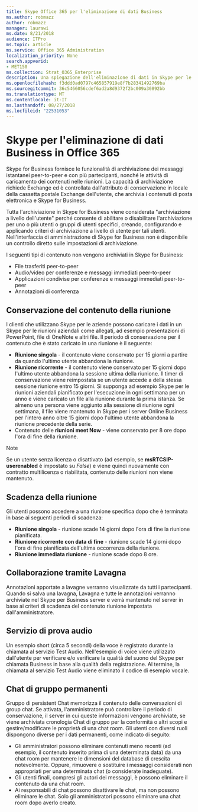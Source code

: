 ```yaml
---
title: Skype Office 365 per l'eliminazione di dati Business
ms.author: robmazz
author: robmazz
manager: laurawi
ms.date: 8/21/2018
audience: ITPro
ms.topic: article
ms.service: Office 365 Administration
localization_priority: None
search.appverid:
- MET150
ms.collection: Strat_O365_Enterprise
description: Una spiegazione dell'eliminazione di dati in Skype per le aziende.
ms.openlocfilehash: f3ddd0ad0797c465857919e8f7b28341492769ba
ms.sourcegitcommit: 36c5466056cdef6ad2a8d9372f2bc009a30892bb
ms.translationtype: MT
ms.contentlocale: it-IT
ms.lasthandoff: 08/27/2018
ms.locfileid: "22531053"
---
```

# <a name="skype-for-business-data-deletion-in-office-365"></a>Skype per l'eliminazione di dati Business in Office 365

Skype for Business fornisce le funzionalità di archiviazione dei messaggi istantanei peer-to-peer e con più partecipanti, nonché le attività di caricamento dei contenuti nelle riunioni. La capacità di archiviazione richiede Exchange ed è controllata dall'attributo di conservazione in locale della cassetta postale Exchange dell'utente, che archivia i contenuti di posta elettronica e Skype for Business.

Tutta l'archiviazione in Skype for Business viene considerata "archiviazione a livello dell'utente" perché consente di abilitare o disabilitare l'archiviazione per uno o più utenti o gruppi di utenti specifici, creando, configurando e applicando criteri di archiviazione a livello di utente per tali utenti. Nell'interfaccia di amministrazione di Skype for Business non è disponibile un controllo diretto sulle impostazioni di archiviazione.

I seguenti tipi di contenuto non vengono archiviati in Skype for Business: 
- File trasferiti peer-to-peer
- Audio/video per conferenze e messaggi immediati peer-to-peer
- Applicazioni condivise per conferenze e messaggi immediati peer-to-peer
- Annotazioni di conferenza 

## <a name="meeting-content-retention"></a>Conservazione del contenuto della riunione
I clienti che utilizzano Skype per le aziende possono caricare i dati in un Skype per le riunioni aziendali come allegati, ad esempio presentazioni di PowerPoint, file di OneNote e altri file. Il periodo di conservazione per il contenuto che è stato caricato in una riunione è il seguente:
- **Riunione singola** - il contenuto viene conservato per 15 giorni a partire da quando l'ultimo utente abbandona la riunione.
- **Riunione ricorrente** - il contenuto viene conservato per 15 giorni dopo l'ultimo utente abbandona la sessione ultima della riunione. Il timer di conservazione viene reimpostata se un utente accede a della stessa sessione riunione entro 15 giorni. Si supponga ad esempio Skype per le riunioni aziendali pianificato per l'esecuzione in ogni settimana per un anno e viene caricato un file alla riunione durante la prima istanza. Se almeno una persona viene aggiunto alla sessione di riunione ogni settimana, il file viene mantenuto in Skype per i server Online Business per l'intero anno oltre 15 giorni dopo l'ultimo utente abbandona la riunione precedente della serie.
- Contenuto delle **riunioni meet Now** - viene conservato per 8 ore dopo l'ora di fine della riunione.

> [!NOTE]
> Se un utente senza licenza o disattivato (ad esempio, se **msRTCSIP-userenabled** è impostato su *False*) e viene quindi nuovamente con contratto multilicenza o riabilitata, contenuto delle riunioni non viene mantenuto.

## <a name="meeting-expiration"></a>Scadenza della riunione
Gli utenti possono accedere a una riunione specifica dopo che è terminata in base ai seguenti periodi di scadenza:
- **Riunione singola** - riunione scade 14 giorni dopo l'ora di fine la riunione pianificata.
- **Riunione ricorrente con data di fine** - riunione scade 14 giorni dopo l'ora di fine pianificata dell'ultima occorrenza della riunione.
- **Riunione immediata riunione** - riunione scade dopo 8 ore.

## <a name="whiteboard-collaboration"></a>Collaborazione tramite Lavagna
Annotazioni apportate a lavagne verranno visualizzate da tutti i partecipanti. Quando si salva una lavagna, Lavagna e tutte le annotazioni verranno archiviate nel Skype per Business server e verrà mantenuto nel server in base ai criteri di scadenza del contenuto riunione impostata dall'amministratore.

## <a name="audio-test-service"></a>Servizio di prova audio
Un esempio short (circa 5 secondi) della voce è registrato durante la chiamata al servizio Test Audio. Nell'esempio di voice viene utilizzato dall'utente per verificare e/o verificare la qualità del suono del Skype per chiamata Business in base alla qualità della registrazione. Al termine, la chiamata al servizio Test Audio viene eliminato il codice di esempio vocale.

## <a name="persistent-group-chat"></a>Chat di gruppo permanenti
Gruppo di persistent Chat memorizza il contenuto delle conversazioni di group chat. Se attivata, l'amministratore può controllare il periodo di conservazione, il server in cui queste informazioni vengono archiviate, se viene archiviata cronologia Chat di gruppo per la conformità o altri scopi e gestire/modificare le proprietà di una chat room. Gli utenti con diversi ruoli dispongono diverse per i dati permanenti, come indicato di seguito:
- Gli amministratori possono eliminare contenuti meno recenti (ad esempio, il contenuto inserito prima di una determinata data) da una chat room per mantenere le dimensioni del database di crescita notevolmente. Oppure, rimuovere o sostituire i messaggi considerati non appropriati per una determinata chat (o considerate inadeguate).
- Gli utenti finali, compresi gli autori dei messaggi, è possono eliminare il contenuto da una chat room.
- Ai responsabili di chat possono disattivare le chat, ma non possono eliminare le chat. Solo gli amministratori possono eliminare una chat room dopo averlo creato.